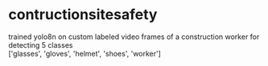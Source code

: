 # contructionsitesafety
trained yolo8n on custom labeled video frames of a construction worker for detecting 5 classes  
['glasses', 'gloves', 'helmet', 'shoes', 'worker']
